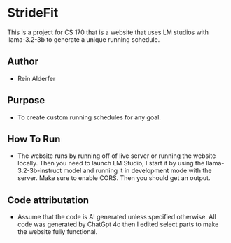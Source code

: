 # StrideFit
This is a project for CS 170 that is a website that uses LM studios with llama-3.2-3b to generate a unique running schedule.

## Author
-   Rein Alderfer

## Purpose
-   To create custom running schedules for any goal.

## How To Run
-   The website runs by running off of live server or running the website locally. Then you need to launch LM Studio, I start it by using the llama-3.2-3b-instruct model and running it in development mode with the server. Make sure to enable CORS. Then you should get an output.

## Code attributation
-   Assume that the code is AI generated unless specified otherwise. All code was generated by ChatGpt 4o then I edited select parts to make the website fully functional.
